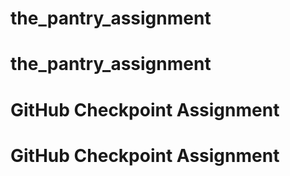 # the_pantry_assignment
# the_pantry_assignment
# GitHub Checkpoint Assignment
# GitHub Checkpoint Assignment

